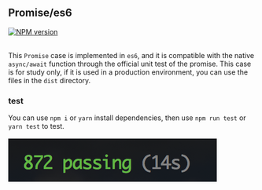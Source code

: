 ## Promise/es6
[![NPM version][npm-image]][npm-url]
<br><br>

This `Promise` case is implemented in `es6`, and it is compatible with the native `async/await` function through the official unit test of the promise. This case is for study only, if it is used in a production environment, you can use the files in the `dist` directory.

### test
You can use `npm i` or `yarn` install dependencies, then use `npm run test` or `yarn test` to test.
<br><br>
![test](./test.png)

[npm-url]: https://www.npmjs.com/package/es2015-promise
[npm-image]: https://img.shields.io/npm/v/es2015-promise.svg
